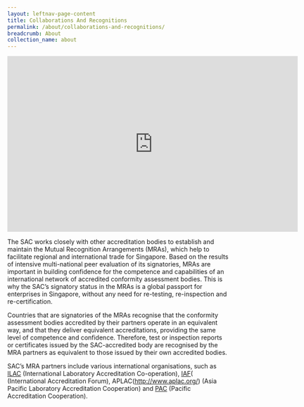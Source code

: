 ```yaml
---
layout: leftnav-page-content
title: Collaborations And Recognitions
permalink: /about/collaborations-and-recognitions/
breadcrumb: About
collection_name: about
---
```


<iframe width="660" height="400" src="https://www.youtube.com/embed/4bbuKr3lweQ" frameborder="0" allowfullscreen></iframe>

The SAC works closely with other accreditation bodies to establish and maintain the Mutual Recognition Arrangements (MRAs), which help to facilitate regional and international trade for Singapore. Based on the results of intensive multi-national peer evaluation of its signatories, MRAs are important in building confidence for the competence and capabilities of an international network of accredited conformity assessment bodies. This is why the SAC’s signatory status in the MRAs is a global passport for enterprises in Singapore, without any need for re-testing, re-inspection and re-certification. 
 
Countries that are signatories of the MRAs recognise that the conformity assessment bodies accredited by their partners operate in an equivalent way, and that they deliver equivalent accreditations, providing the same level of competence and confidence. Therefore, test or inspection reports or certificates issued by the SAC-accredited body are recognised by the MRA partners as equivalent to those issued by their own accredited bodies.

SAC’s MRA partners include various international organisations, such as [ILAC](http://www.ilac.org/) (International Laboratory Accreditation Co-operation), [IAF](http://www.iaf.nu/)( (International Accreditation Forum), APLAC(http://www.aplac.org/) (Asia Pacific Laboratory Accreditation Cooperation) and [PAC](http://www.apec-pac.org/) (Pacific Accreditation Cooperation). 
